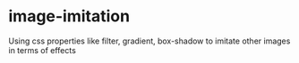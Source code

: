 # image-imitation
Using css properties like filter, gradient, box-shadow to imitate other images in terms of effects
